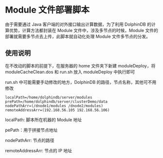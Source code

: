 # Module 文件部署脚本

由于需要通过 Java 客户端的对外接口输出计算数据，为了利用 DolphinDB 的计算优势，计算方法都封装在 Module 文件中，涉及多节点的时候，Module 文件的部署就需要多节点去上传，此脚本就自动化处理 Module 文件多节点的分发。

## 使用说明

在不改动的脚本的前提下，在服务器的 home 文件夹下新建 moduleDeploy，将 moduleCacheClean.dos 和 run.sh 放入 moduleDeploy 中执行即可

run.sh 中可能需要手动修改的地方，DolphinDB 的路径，节点名称，其他可不用修改

```shell
localPath=/home/dolphindb/server/modules
prePath=/home/dolphindb/server/clusterDemo/data
nodePathArr=(/dnode1/modules /dnode2/modules)
remoteAddressArr=(192.168.56.105 192.168.56.106)
```

localPath: 脚本所在机器的 Module 地址

pePath：用于拼接节点地址

nodePathArr: 节点的路径

remoteAddressArr: 节点的 IP 地址
